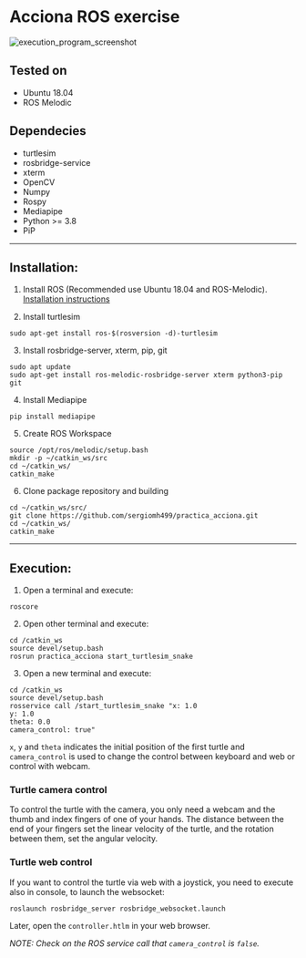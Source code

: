 # Acciona ROS exercise

![execution_program_screenshot](https://user-images.githubusercontent.com/20265855/184474173-1a58804f-3380-40bc-bfaa-7f8c673d6793.png)

## Tested on
- Ubuntu 18.04
- ROS Melodic

## Dependecies
- turtlesim
- rosbridge-service
- xterm
- OpenCV
- Numpy
- Rospy
- Mediapipe
- Python >= 3.8
- PiP

***

## Installation:

1. Install ROS (Recommended use Ubuntu 18.04 and ROS-Melodic). [Installation instructions](http://wiki.ros.org/melodic/Installation/Ubuntu)

2. Install turtlesim
```
sudo apt-get install ros-$(rosversion -d)-turtlesim
```

3. Install rosbridge-server, xterm, pip, git
```
sudo apt update
sudo apt-get install ros-melodic-rosbridge-server xterm python3-pip git
```

4. Install Mediapipe
```
pip install mediapipe
```

5. Create ROS Workspace
```
source /opt/ros/melodic/setup.bash
mkdir -p ~/catkin_ws/src
cd ~/catkin_ws/
catkin_make
```


6. Clone package repository and building
```
cd ~/catkin_ws/src/
git clone https://github.com/sergiomh499/practica_acciona.git
cd ~/catkin_ws/
catkin_make
```

***

## Execution:
1. Open a terminal and execute:
```
roscore
```

2. Open other terminal and execute:
```
cd /catkin_ws
source devel/setup.bash
rosrun practica_acciona start_turtlesim_snake
```

3. Open a new terminal and execute:
```
cd /catkin_ws
source devel/setup.bash
rosservice call /start_turtlesim_snake "x: 1.0
y: 1.0
theta: 0.0
camera_control: true"
```

``x``, ``y`` and ``theta`` indicates the initial position of the first turtle and ``camera_control`` is used to change the control between keyboard and web or control with webcam.

### Turtle camera control

To control the turtle with the camera, you only need a webcam and the thumb and index fingers of one of your hands. The distance between the end of your fingers set the linear velocity of the turtle, and the rotation between them, set the angular velocity.

### Turtle web control

If you want to control the turtle via web with a joystick, you need to execute also in console, to launch the websocket:
```
roslaunch rosbridge_server rosbridge_websocket.launch
```

Later, open the ``controller.htlm`` in your web browser.

*NOTE: Check on the ROS service call that ``camera_control`` is ``false``.*
